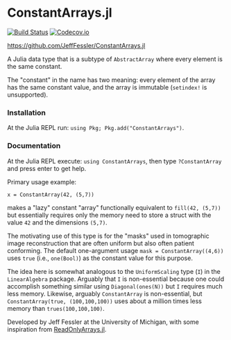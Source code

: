 ConstantArrays.jl
=============

[![Build Status][travis-img]][travis-url]
[![Codecov.io][codecov-img]][codecov-url]
<!-- [![Coveralls][coveralls-img]][coveralls-url] -->

https://github.com/JeffFessler/ConstantArrays.jl

A Julia data type that is a subtype of `AbstractArray`
where every element is the same constant.

The "constant" in the name has two meaning:
every element of the array has the same constant value,
and the array is immutable
(`setindex!` is unsupported).

### Installation

At the Julia REPL run:
`using Pkg; Pkg.add("ConstantArrays")`.

### Documentation

At the Julia REPL execute:
`using ConstantArrays`,
then type `?ConstantArray` and press enter to get help.

Primary usage example:
```
x = ConstantArray(42, (5,7))
```
makes a "lazy" constant "array"
functionally equivalent to `fill(42, (5,7))`
but essentially requires only
the memory need to store a struct
with the value `42` and the dimensions `(5,7)`.

The motivating use of this type
is for the "masks" used in tomographic image reconstruction
that are often uniform
but also often patient conforming.
The default one-argument usage
`mask = ConstantArray((4,6))` uses `true` (i.e., `one(Bool)`)
as the constant value
for this purpose.

The idea here is somewhat analogous
to the `UniformScaling` type (`I`)
in the `LinearAlgebra` package.
Arguably that `I` is non-essential
because one could accomplish something similar
using `Diagonal(ones(N))`
but `I` requires much less memory.
Likewise,
arguably `ConstantArray` is non-essential, but
`ConstantArray(true, (100,100,100))` uses about a million times
less memory than `trues(100,100,100)`.

Developed by Jeff Fessler at the University of Michigan,
with some inspiration from
[ReadOnlyArrays.jl](https://github.com/bkamins/ReadOnlyArrays.jl).


<!-- URLs -->
[travis-img]: https://travis-ci.org/JeffFessler/ConstantArrays.jl.svg?branch=master
[travis-url]: https://travis-ci.org/JeffFessler/ConstantArrays.jl
[codecov-img]: https://codecov.io/github/JeffFessler/ConstantArrays.jl/coverage.svg?branch=master
[codecov-url]: https://codecov.io/github/JeffFessler/ConstantArrays.jl?branch=master
[coveralls-img]: https://coveralls.io/repos/JeffFessler/ConstantArrays.jl/badge.svg?branch=master
[coveralls-url]: https://coveralls.io/github/JeffFessler/ConstantArrays.jl?branch=master

